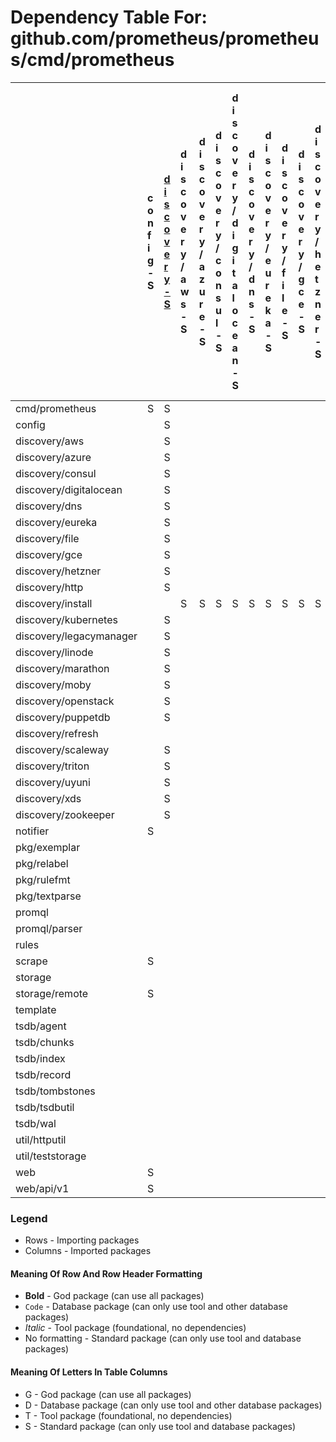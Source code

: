 # Dependency Table For: github.com/prometheus/prometheus/cmd/prometheus

| | c o n f i g - S | [d i s c o v e r y - S](../../discovery/package_dependencies.md)  | d i s c o v e r y / a w s - S | d i s c o v e r y / a z u r e - S | d i s c o v e r y / c o n s u l - S | d i s c o v e r y / d i g i t a l o c e a n - S | d i s c o v e r y / d n s - S | d i s c o v e r y / e u r e k a - S | d i s c o v e r y / f i l e - S | d i s c o v e r y / g c e - S | d i s c o v e r y / h e t z n e r - S | d i s c o v e r y / h t t p - S | d i s c o v e r y / i n s t a l l - S | d i s c o v e r y / k u b e r n e t e s - S | d i s c o v e r y / l e g a c y m a n a g e r - S | d i s c o v e r y / l i n o d e - S | d i s c o v e r y / m a r a t h o n - S | d i s c o v e r y / m o b y - S | d i s c o v e r y / o p e n s t a c k - S | d i s c o v e r y / p u p p e t d b - S | d i s c o v e r y / r e f r e s h - S | d i s c o v e r y / s c a l e w a y - S | d i s c o v e r y / t a r g e t g r o u p - S | d i s c o v e r y / t r i t o n - S | d i s c o v e r y / u y u n i - S | d i s c o v e r y / x d s - S | d i s c o v e r y / z o o k e e p e r - S | n o t i f i e r - S | p k g / e x e m p l a r - S | p k g / g a t e - S | p k g / l a b e l s - S | p k g / l o g g i n g - S | p k g / p o o l - S | p k g / r e l a b e l - S | p k g / r u l e f m t - S | p k g / r u n t i m e - S | p k g / t e x t p a r s e - S | p k g / t i m e s t a m p - S | p k g / v a l u e - S | p r o m p b - S | p r o m q l - S | p r o m q l / p a r s e r - S | r u l e s - S | s c r a p e - S | s t o r a g e - S | s t o r a g e / r e m o t e - S | t e m p l a t e - S | [t s d b - S](../../tsdb/package_dependencies.md)  | t s d b / a g e n t - S | t s d b / c h u n k e n c - S | t s d b / c h u n k s - S | t s d b / e n c o d i n g - S | t s d b / e r r o r s - S | t s d b / f i l e u t i l - S | t s d b / i n d e x - S | t s d b / r e c o r d - S | t s d b / t o m b s t o n e s - S | t s d b / t s d b u t i l - S | t s d b / w a l - S | u t i l / h t t p u t i l - S | u t i l / o s u t i l - S | u t i l / s t a t s - S | u t i l / s t r u t i l - S | u t i l / t e s t s t o r a g e - S | u t i l / t e s t u t i l - S | u t i l / t r e e c a c h e - S | w e b - S | w e b / a p i / v 1 - S | w e b / u i - S |
| :- | :- | :- | :- | :- | :- | :- | :- | :- | :- | :- | :- | :- | :- | :- | :- | :- | :- | :- | :- | :- | :- | :- | :- | :- | :- | :- | :- | :- | :- | :- | :- | :- | :- | :- | :- | :- | :- | :- | :- | :- | :- | :- | :- | :- | :- | :- | :- | :- | :- | :- | :- | :- | :- | :- | :- | :- | :- | :- | :- | :- | :- | :- | :- | :- | :- | :- | :- | :- | :- |
| cmd/prometheus | S | S | | | | | | | | | | | S | | S | | | | | | | | S | | | | | S | S | | S | S | | S | | S | | | | | S | | S | S | S | S | | S | S | | | | | | | | | | | | | | S | | | | S | | |
| config | | S | | | | | | | | | | | | | | | | | | | | | | | | | | | | | S | | | S | | | | | | | | | | | | | | | | | | | | | | | | | | | | | | | | | | | |
| discovery/aws | | S | | | | | | | | | | | | | | | | | | | S | | S | | | | | | | | | | | | | | | | | | | | | | | | | | | | | | | | | | | | | | | | S | | | | | | |
| discovery/azure | | S | | | | | | | | | | | | | | | | | | | S | | S | | | | | | | | | | | | | | | | | | | | | | | | | | | | | | | | | | | | | | | | S | | | | | | |
| discovery/consul | | S | | | | | | | | | | | | | | | | | | | | | S | | | | | | | | | | | | | | | | | | | | | | | | | | | | | | | | | | | | | | | | S | | | | | | |
| discovery/digitalocean | | S | | | | | | | | | | | | | | | | | | | S | | S | | | | | | | | | | | | | | | | | | | | | | | | | | | | | | | | | | | | | | | | | | | | | | |
| discovery/dns | | S | | | | | | | | | | | | | | | | | | | S | | S | | | | | | | | | | | | | | | | | | | | | | | | | | | | | | | | | | | | | | | | | | | | | | |
| discovery/eureka | | S | | | | | | | | | | | | | | | | | | | S | | S | | | | | | | | | | | | | | | | | | | | | | | | | | | | | | | | | | | | | | | | S | | | | | | |
| discovery/file | | S | | | | | | | | | | | | | | | | | | | | | S | | | | | | | | | | | | | | | | | | | | | | | | | | | | | | | | | | | | | | | | | | | | | | |
| discovery/gce | | S | | | | | | | | | | | | | | | | | | | S | | S | | | | | | | | | | | | | | | | | | | | | | | | | | | | | | | | | | | | | | | | S | | | | | | |
| discovery/hetzner | | S | | | | | | | | | | | | | | | | | | | S | | S | | | | | | | | | | | | | | | | | | | | | | | | | | | | | | | | | | | | | | | | S | | | | | | |
| discovery/http | | S | | | | | | | | | | | | | | | | | | | S | | S | | | | | | | | | | | | | | | | | | | | | | | | | | | | | | | | | | | | | | | | | | | | | | |
| discovery/install | | | S | S | S | S | S | S | S | S | S | S | | S | | S | S | S | S | S | | S | | S | S | S | S | | | | | | | | | | | | | | | | | | | | | | | | | | | | | | | | | | | | | | | | | | |
| discovery/kubernetes | | S | | | | | | | | | | | | | | | | | | | | | S | | | | | | | | | | | | | | | | | | | | | | | | | | | | | | | | | | | | | | | | S | | | | | | |
| discovery/legacymanager | | S | | | | | | | | | | | | | | | | | | | | | S | | | | | | | | | | | | | | | | | | | | | | | | | | | | | | | | | | | | | | | | | | | | | | |
| discovery/linode | | S | | | | | | | | | | | | | | | | | | | S | | S | | | | | | | | | | | | | | | | | | | | | | | | | | | | | | | | | | | | | | | | | | | | | | |
| discovery/marathon | | S | | | | | | | | | | | | | | | | | | | S | | S | | | | | | | | | | | | | | | | | | | | | | | | | | | | | | | | | | | | | | | | S | | | | | | |
| discovery/moby | | S | | | | | | | | | | | | | | | | | | | S | | S | | | | | | | | | | | | | | | | | | | | | | | | | | | | | | | | | | | | | | | | S | | | | | | |
| discovery/openstack | | S | | | | | | | | | | | | | | | | | | | S | | S | | | | | | | | | | | | | | | | | | | | | | | | | | | | | | | | | | | | | | | | S | | | | | | |
| discovery/puppetdb | | S | | | | | | | | | | | | | | | | | | | S | | S | | | | | | | | | | | | | | | | | | | | | | | | | | | | | | | | | | | | | | | | S | | | | | | |
| discovery/refresh | | | | | | | | | | | | | | | | | | | | | | | S | | | | | | | | | | | | | | | | | | | | | | | | | | | | | | | | | | | | | | | | | | | | | | |
| discovery/scaleway | | S | | | | | | | | | | | | | | | | | | | S | | S | | | | | | | | | | | | | | | | | | | | | | | | | | | | | | | | | | | | | | | | | | | | | | |
| discovery/triton | | S | | | | | | | | | | | | | | | | | | | S | | S | | | | | | | | | | | | | | | | | | | | | | | | | | | | | | | | | | | | | | | | | | | | | | |
| discovery/uyuni | | S | | | | | | | | | | | | | | | | | | | S | | S | | | | | | | | | | | | | | | | | | | | | | | | | | | | | | | | | | | | | | | | | | | | | | |
| discovery/xds | | S | | | | | | | | | | | | | | | | | | | | | S | | | | | | | | | | | | | | | | | | | | | | | | | | | | | | | | | | | | | | S | | S | | | | | | |
| discovery/zookeeper | | S | | | | | | | | | | | | | | | | | | | | | S | | | | | | | | | | | | | | | | | | | | | | | | | | | | | | | | | | | | | | | | S | | | S | | | |
| notifier | S | | | | | | | | | | | | | | | | | | | | | | S | | | | | | | | S | | | S | | | | | | | | | | | | | | | | | | | | | | | | | | | | | | | | | | | |
| pkg/exemplar | | | | | | | | | | | | | | | | | | | | | | | | | | | | | | | S | | | | | | | | | | | | | | | | | | | | | | | | | | | | | | | | | | | | | | |
| pkg/relabel | | | | | | | | | | | | | | | | | | | | | | | | | | | | | | | S | | | | | | | | | | | | | | | | | | | | | | | | | | | | | | | | | | | | | | |
| pkg/rulefmt | | | | | | | | | | | | | | | | | | | | | | | | | | | | | | | | | | | | | | S | | | | S | | | | | S | | | | | | | | | | | | | | | | | | | | | | |
| pkg/textparse | | | | | | | | | | | | | | | | | | | | | | | | | | | | | S | | S | | | | | | | | S | | | | | | | | | | | | | | | | | | | | | | | | | | | | | | |
| promql | | | | | | | | | | | | | | | | | | | | | | | | | | | | | S | | S | | | | | | | S | S | | | S | | | S | | | S | | S | | | | | | | | | | | | S | | S | S | | | | |
| promql/parser | | | | | | | | | | | | | | | | | | | | | | | | | | | | | | | S | | | | | | | S | S | | | | | | S | | | | | | | | | | | | | | | | | | S | | | | | | |
| rules | | | | | | | | | | | | | | | | | | | | | | | | | | | | | | | S | | | | S | | | S | S | | S | S | | | S | | S | | | | | | | | | | | | | | | | S | | | | | | |
| scrape | S | | | | | | | | | | | | | | | | | | | | | | S | | | | | | S | | S | | S | S | | | S | S | S | | | | | | S | | | | | | | | | | | | | | | | S | | | | | | | | |
| storage | | | | | | | | | | | | | | | | | | | | | | | | | | | | | S | | S | | | | | | | | | | | | | | | | | | | S | S | | S | | | | | S | | | | | | | | | | | |
| storage/remote | S | | | | | | | | | | | | | | | | | | | | | | | | | | | | S | S | S | S | | S | | | S | | | S | | | | S | S | | | | | S | S | | | | | S | | | S | | | | | | | | | | |
| template | | | | | | | | | | | | | | | | | | | | | | | | | | | | | | | | | | | | | | | | | S | | | | | | | | | | | | | | | | | | | | | | S | | | | | | |
| tsdb/agent | | | | | | | | | | | | | | | | | | | | | | | | | | | | | S | | S | | | | | | | S | | | | | | | S | S | | S | | | S | | | | | S | | | S | | | | | | | | | | |
| tsdb/chunks | | | | | | | | | | | | | | | | | | | | | | | | | | | | | | | | | | | | | | | | | | | | | | | | | | S | | | S | S | | | | | | | | | | | | | | | |
| tsdb/index | | | | | | | | | | | | | | | | | | | | | | | | | | | | | | | S | | | | | | | | | | | | | | S | | | | | | S | S | S | S | | | | | | | | | | | | | | | |
| tsdb/record | | | | | | | | | | | | | | | | | | | | | | | | | | | | | | | S | | | | | | | | | | | | | | S | | | | | | S | S | | | | | S | | | | | | | | | | | | |
| tsdb/tombstones | | | | | | | | | | | | | | | | | | | | | | | | | | | | | | | | | | | | | | | | | | | | | S | | | | | | | S | S | S | | | | | | | | | | | | | | | |
| tsdb/tsdbutil | | | | | | | | | | | | | | | | | | | | | | | | | | | | | | | | | | | | | | | | | | | | | | | | | | S | S | | | | | | | | | | | | | | | | | | |
| tsdb/wal | | | | | | | | | | | | | | | | | | | | | | | | | | | | | | | | | | | | | | S | | | | | | | | | | | | | S | | S | S | | S | S | | | | | | | | | | | | |
| util/httputil | | | | | | | | | | | | | | | | | | | | | | | | | | | | | | | | | | | | | | | | | S | | | | | | | | | | | | | | | | | | | | | | | | | | | | |
| util/teststorage | | | | | | | | | | | | | | | | | | | | | | | | | | | | | S | | S | | | | | | | | | | | | | | S | | | S | | | | | | | | | | | | | | | | | S | | | | |
| web | S | | | | | | | | | | | | | | | | | | | | | | | | | | | S | | | S | | | | | | | S | S | | S | S | S | S | S | | S | S | | | | | | | S | | | | | S | | | | | | | | S | S |
| web/api/v1 | S | | | | | | | | | | | | | | | | | | | | | | | | | | | | S | | S | | | | | | S | S | | | S | S | S | S | S | S | | S | | | | | | | S | | | | | S | | S | | | | | | | |

### Legend

* Rows - Importing packages
* Columns - Imported packages


#### Meaning Of Row And Row Header Formatting

* **Bold** - God package (can use all packages)
* `Code` - Database package (can only use tool and other database packages)
* _Italic_ - Tool package (foundational, no dependencies)
* No formatting - Standard package (can only use tool and database packages)


#### Meaning Of Letters In Table Columns

* G - God package (can use all packages)
* D - Database package (can only use tool and other database packages)
* T - Tool package (foundational, no dependencies)
* S - Standard package (can only use tool and database packages)

